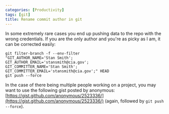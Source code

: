 ```yaml
---
categories: [Productivity]
tags: [git]
title: Rename commit author in git
---
```


In some extremely rare cases you end up pushing data to the repo with the wrong credentials. If you are the only author and you're as picky as I am, it can be corrected easily:

    git filter-branch -f --env-filter
    "GIT_AUTHOR_NAME='Stan Smith';
    GIT_AUTHOR_EMAIL='stansmith@cia.gov';
    GIT_COMMITTER_NAME='Stan Smith';
    GIT_COMMITTER_EMAIL='stansmith@cia.gov';" HEAD
    git push --force

In the case of there being multiple people working on a project, you may want to use the following gist posted by anonymous: [https://gist.github.com/anonymous/2523336/](https://gist.github.com/anonymous/2523336/) (again, followed by `git push --force`).
